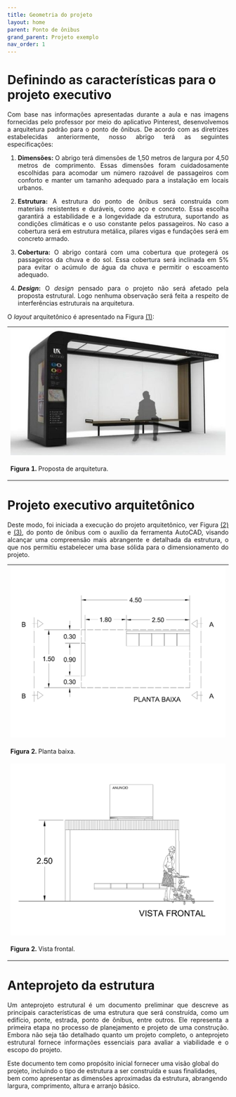 ```yaml
---
title: Geometria do projeto
layout: home
parent: Ponto de ônibus
grand_parent: Projeto exemplo
nav_order: 1
---
```


<!--Don't delete this script-->
<script src = "https://polyfill.io/v3/polyfill.min.js?features=es6"></script>
<script id = "MathJax-script" async src="https://cdn.jsdelivr.net/npm/mathjax@3/es5/tex-mml-chtml.js"></script>
<!--Don't delete this script-->

<h1>Definindo as características para o projeto executivo</h1>

<p align = "justify"> 
Com base nas informações apresentadas durante a aula e nas imagens fornecidas pelo professor por meio do aplicativo Pinterest, desenvolvemos a arquitetura padrão para o ponto de ônibus. De acordo com as diretrizes estabelecidas anteriormente, nosso abrigo terá as seguintes especificações:
</p> 

<ol>
  <li>
    <p align = "justify"><b>Dimensões:</b> O abrigo terá dimensões de 1,50 metros de largura por 4,50 metros de comprimento. Essas dimensões foram cuidadosamente escolhidas para acomodar um número razoável de passageiros com conforto e manter um tamanho adequado para a instalação em locais urbanos.</p>
  </li>
  <li>
    <p align = "justify"><b>Estrutura:</b> A estrutura do ponto de ônibus será construída com materiais resistentes e duráveis, como aço e concreto. Essa escolha garantirá a estabilidade e a longevidade da estrutura, suportando as condições climáticas e o uso constante pelos passageiros. No caso a cobertura será em estrutura metálica, pilares vigas e fundações será em concreto armado.</p> 
  </li>
  <li>
    <p align = "justify"><b>Cobertura:</b> O abrigo contará com uma cobertura que protegerá os passageiros da chuva e do sol. Essa cobertura será inclinada em 5% para evitar o acúmulo de água da chuva e permitir o escoamento adequado.</p>
  </li>
  <li> 
    <p align = "justify"><b><i>Design</i>:</b> O <i>design</i> pensado para o projeto não será afetado pela proposta estrutural. Logo nenhuma observação será feita a respeito de interferências estruturais na arquitetura.</p>
  </li>
</ol>

<p align = "justify">
O <i>layout</i> arquitetônico é apresentado na Figura <a href="#fig1">(1)</a>:
</p> 

<table border = "0" style = "width:100%">
  <tr>
    <td><center><img src = "assets/images/figura1.jpeg" width = "100%"></center></td>
  </tr>
  <tr>
    <td><center><p align = "justify" id = "fig1"><b>Figura 1.</b> Proposta de arquitetura.</p></center></td>
  </tr>
</table>

<h1>Projeto executivo arquitetônico</h1>

<p align = "justify"> 
Deste modo, foi iniciada a execução do projeto arquitetônico, ver Figura <a href="#fig2">(2)</a> e <a href="#fig3">(3)</a>, do ponto de ônibus com o auxílio da ferramenta AutoCAD, visando alcançar uma compreensão mais abrangente e detalhada da estrutura, o que nos permitiu estabelecer uma base sólida para o dimensionamento do projeto.
</p> 


<table border = "0" style = "width:100%">
  <tr>
    <td><center><img src = "assets/images/figura2.jpeg" width = "150%"></center></td>
  </tr>
  <tr>
    <td><center><p align = "justify" id = "fig2"><b>Figura 2.</b> Planta baixa.</p></center></td>
  </tr>
  <tr>
    <td><center><img src = "assets/images/figura3.jpeg" width = "150%"></center></td>
  </tr>
  <tr>
    <td><center><p align = "justify" id = "fig3"><b>Figura 2.</b> Vista frontal.</p></center></td>
  </tr>
</table>

<h1>Anteprojeto da estrutura</h1>

<p align = "justify"> 
Um anteprojeto estrutural é um documento preliminar que descreve as principais características de uma estrutura que será construída, como um edifício, ponte, estrada, ponto de ônibus, entre outros. Ele representa a primeira etapa no processo de planejamento e projeto de uma construção. Embora não seja tão detalhado quanto um projeto completo, o anteprojeto estrutural fornece informações essenciais para avaliar a viabilidade e o escopo do projeto.

  Este documento tem como propósito inicial fornecer uma visão global do projeto, incluindo o tipo de estrutura a ser construída e suas finalidades, bem como apresentar as dimensões aproximadas da estrutura, abrangendo largura, comprimento, altura e arranjo básico.
</p> 

